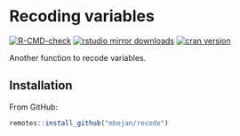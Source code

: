 # Recoding variables

<!-- badges: start -->
[![R-CMD-check](https://github.com/mbojan/recode/actions/workflows/R-CMD-check.yaml/badge.svg)](https://github.com/mbojan/recode/actions/workflows/R-CMD-check.yaml)
[![rstudio mirror downloads](http://cranlogs.r-pkg.org/badges/recode?color=2ED968)](http://cranlogs.r-pkg.org/)
[![cran version](http://www.r-pkg.org/badges/version/recode)](https://cran.r-project.org/package=recode)
<!-- badges: end -->

Another function to recode variables.




## Installation

From GitHub:

```r
remotes::install_github("mbojan/recode")
```

